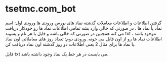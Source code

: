 # tsetmc.com_bot
گرفتن اطلاعات و اطلاعات معاملات گذشته نماد های بورس
ورودی ها
ورودی اول:
اسم نماد یا نماد ها ، در صورتی که خالی وارد بشه تمامی اطلاعات نماد ها رو خودکار دریافت می کنه 
همچنین در صورتی که خالی باشه و فایل با هر نام و پسوند txt موجود باشد ، اطلاعات نماد ها رو از اون فایل می خونه.
ورودی دوم: تعداد روز های معاملاتی اون نماد یا نماد ها برای مثال 2 یعنی اطلاعات دو روز گذشته اون نماد دریافت کن.

فایل txt می بایست در هر خط یک نماد وجود داشته باشد.
